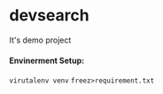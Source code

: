 # devsearch
It's demo project

#### Envinerment Setup:
```virutalenv venv```
```freez>requirement.txt```